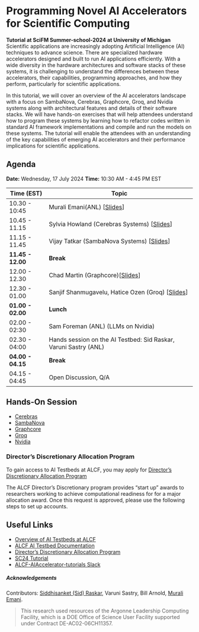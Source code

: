 # Programming Novel AI Accelerators for Scientific Computing

**Tutorial at SciFM Summer-school-2024 at University of Michigan**
Scientific applications are increasingly adopting Artificial Intelligence (AI) techniques to advance science. There are specialized hardware accelerators designed and built to run AI applications efficiently. With a wide diversity in the hardware architectures and software stacks of these systems, it is challenging to understand the differences between these accelerators, their capabilities, programming approaches, and how they perform, particularly for scientific applications. 

In this tutorial, we will cover an overview of the AI accelerators landscape with a focus on SambaNova, Cerebras, Graphcore, Groq, and Nvidia systems along with architectural features and details of their software stacks. We will have hands-on exercises that will help attendees understand how to program these systems by learning how to refactor codes written in standard AI framework implementations and compile and run the models on these systems. The tutorial will enable the attendees with an understanding of the key capabilities of emerging AI accelerators and their performance implications for scientific applications.

## Agenda

**Date:** Wednesday, 17 July 2024
**Time:** 10:30 AM - 4:45 PM EST 

| Time (EST)          | Topic                                                   |
|--------------------|---------------------------------------------------------|
| 10.30 - 10:45      |  Murali Emani(ANL) [[Slides](./Slides/SC23_Tutorial_Intro.pdf)]                 
| 10.45 - 11.15      |  Sylvia Howland (Cerebras Systems) [[Slides](./Slides/workshop24_anl_cerebras_tutorial.pdf)] 
| 11.15 - 11.45      |  Vijay Tatkar (SambaNova Systems) [[Slides](./Slides/SC23_Tutorial_SambaNova.pdf)]   
| **11.45 - 12.00**  |  **Break**
| 12.00 - 12.30      |  Chad Martin (Graphcore)[[Slides](./ANL_Graphcore_Tutorial_2024-07-17.pdf)]                            
| 12.30 - 01.00      |  Sanjif Shanmugavelu, Hatice Ozen (Groq) [[Slides](./Slides/SC23_Tutorial_Groq.pdf)]                                                               
| **01.00 - 02.00**  |  **Lunch**
| 02.00 - 02:30      |  Sam Foreman (ANL) (LLMs on Nvidia)
| 02.30 - 04:00      |  Hands session on the AI Testbed: Sid Raskar, Varuni Sastry (ANL)
| **04.00 - 04.15**  |  **Break**
| 04.15 - 04:45      |  Open Discussion, Q/A

## Hands-On Session

* [Cerebras](./Cerebras/README.md)  
* [SambaNova](./SambaNova/README.md)                                    
* [Graphcore](./Graphcore/README.md)  
* [Groq](./Groq/README.md)
* [Nvidia](./Nvidia/README.md)

   
### Director’s Discretionary Allocation Program

To gain access to AI Testbeds at ALCF, you may apply for [Director’s Discretionary Allocation Program](https://www.alcf.anl.gov/science/directors-discretionary-allocation-program)

The ALCF Director’s Discretionary program provides “start up” awards to researchers working to achieve computational readiness for for a major allocation award. Once this request is approved, please use the following steps to set up accounts.


## Useful Links 
* [Overview of AI Testbeds at ALCF](https://www.alcf.anl.gov/alcf-ai-testbed)
* [ALCF AI Testbed Documentation](https://www.alcf.anl.gov/support/ai-testbed-userdocs/)
* [Director’s Discretionary Allocation Program](https://www.alcf.anl.gov/science/directors-discretionary-allocation-program)
* [SC24 Tutorial](https://sc24.conference-program.com/presentation/?id=tut111&sess=sess413)
* [ALCF-AIAccelerator-tutorials Slack](https://join.slack.com/t/alcf-aiacc-tutorials/shared_invite/zt-25yjc7tnm-AlqTNcWrbH0c1KVNEExTuw)


##### Acknowledgements

Contributors: [Siddhisanket (Sid) Raskar](https://sraskar.github.io/), Varuni Sastry, Bill Arnold, [Murali Emani](https://memani1.github.io/). 

> This research used resources of the Argonne Leadership Computing Facility, which is a DOE Office of Science User Facility supported under Contract DE-AC02-06CH11357.
